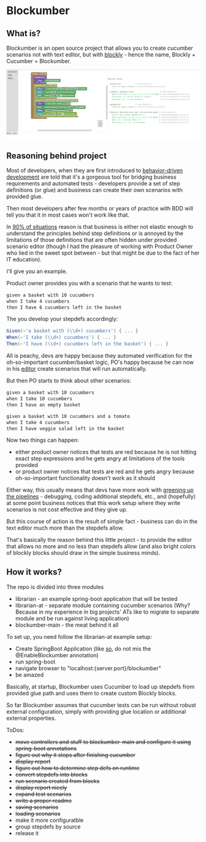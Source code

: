# Blockumber

## What is?

Blockumber is an open source project that allows you to create cucumber scenarios not with text editor, but with [blockly] - hence the name, Blockly + Cucumber = Blockumber.

![Alt text](/blockumber.png?raw=true "Blockumber in action")

## Reasoning behind project

Most of developers, when they are first introduced to [behavior-driven development] are told that it's a gorgeous tool for bridging business requirements and automated tests - developers provide a set of step definitions (or glue) and business can create their own scenarios with provided glue.

Then most developers after few months or years of practice with BDD will tell you that it in most cases won't work like that.

In [90% of situations] reason is that business is either not elastic enough to understand the principles behind step definitions or is annoyed by the limitations of those definitions that are often hidden under provided scenario editor (though I had the pleasure of working with Product Owner who lied in the sweet spot between - but that might be due to the fact of her IT education).

I'll give you an example.

Product owner provides you with a scenario that he wants to test:
```
given a basket with 10 cucumbers
when I take 4 cucumbers
then I have 6 cucumbers left in the basket
```

The you develop your stepdefs accordingly:
```groovy
Given(~'a basket with (\\d+) cucumbers') { ... }
When(~'I take (\\d+) cucumbers') { ... }
Then(~'I have (\\d+) cucumbers left in the basket') { ... }
```
All is peachy, devs are happy because they automated verification for the oh-so-important cucumber/basket logic, PO's happy because he can now in his [editor] create scenarios that will run automatically.

But then PO starts to think about other scenarios:
```
given a basket with 10 cucumbers
when I take 10 cucumbers
then I have an empty basket
```

```
given a basket with 10 cucumbers and a tomato
when I take 4 cucumbers
then I have veggie salad left in the basket
```

Now two things can happen:
* either product owner notices that tests are red because he is not hitting exact step expressions and he gets angry at limitations of the tools provided
* or product owner notices that tests are red and he gets angry because oh-so-important functionality doesn't work as it should

Either way, this usually means that devs have more work with [greening up the pipelines] - debugging, coding additional stepdefs, etc., and (hopefully) at some point business notices that this work setup where they write scenarios is not cost effective and they give up.

But this course of action is the result of simple fact - business can do in the text editor much more than the stepdefs allow.

That's basically the reason behind this little project - to provide the editor that allows no more and no less than stepdefs allow (and also bright colors of blockly blocks should draw in the simple business minds).

## How it works?

The repo is divided into three modules
* librarian - an example spring-boot application that will be tested
* librarian-at - separate module containing cucumber scenarios (Why? Because in my experience in big projects' ATs like to migrate to separate module and be run against living application)
* blockumber-main - the meat behind it all

To set up, you need follow the librarian-at example setup:
* Create SpringBoot Application (like [so], do not mis the @EnableBlockumber annotation)
* run spring-boot
* navigate browser to "localhost:{server.port}/blockumber"
* be amazed

Basically, at startup, Blockumber uses Cucumber to load up stepdefs from provided glue path and uses them to create custom Blockly blocks. 

So far Blockumber assumes that cucumber tests can be run without robust external configuration, simply with providing glue location or additional external properties.

ToDos:
* ~~move controllers and stuff to blockumber-main and configure it using spring-boot annotations~~
* ~~figure out why it stops after finishing cucumber~~
* ~~display report~~
* ~~figure out how to determine step defs on runtime~~
* ~~convert stepdefs into blocks~~
* ~~run scenario created from blocks~~
* ~~display report nicely~~
* ~~expand test scenarios~~
* ~~write a proper readme~~
* ~~saving scenarios~~
* ~~loading scenarios~~
* make it more configuratble
* group stepdefs by source
* release it

[blockly]: https://developers.google.com/blockly
[behavior-driven development]: https://en.wikipedia.org/wiki/Behavior-driven_development
[90% of situations]: http://dilbert.com/strip/2008-05-08
[editor]: https://en.wikipedia.org/wiki/Microsoft_Notepad
[greening up the pipelines]: http://www.liquid-roof.com/images/painting2.jpg
[so]: https://github.com/RemboL/blockumber/blob/master/librarian-at/src/main/java/pl/rembol/librarian/at/Application.java